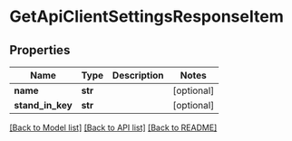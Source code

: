# GetApiClientSettingsResponseItem

## Properties
Name | Type | Description | Notes
------------ | ------------- | ------------- | -------------
**name** | **str** |  | [optional] 
**stand_in_key** | **str** |  | [optional] 

[[Back to Model list]](../README.md#documentation-for-models) [[Back to API list]](../README.md#documentation-for-api-endpoints) [[Back to README]](../README.md)


